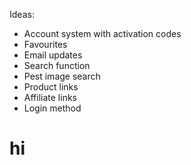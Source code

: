 Ideas:
- Account system with activation codes
- Favourites
- Email updates
- Search function
- Pest image search
- Product links
- Affiliate links
- Login method

# hi